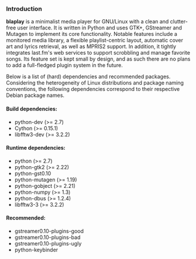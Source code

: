 ### Introduction

**blaplay** is a minimalist media player for GNU/Linux with a clean and
clutter-free user interface. It is written in Python and uses GTK+, GStreamer
and Mutagen to implement its core functionality. Notable features include a
monitored media library, a flexible playlist-centric layout, automatic cover
art and lyrics retrieval, as well as MPRIS2 support. In addition, it tightly
integrates last.fm's web services to support scrobbling and manage favorite
songs. Its feature set is kept small by design, and as such there are no
plans to add a full-fledged plugin system in the future.

Below is a list of (hard) dependencies and recommended packages. Considering
the heterogeneity of Linux distributions and package naming conventions, the
following dependencies correspond to their respective Debian package names.

#### Build dependencies:
* python-dev (>= 2.7)
* Cython (>= 0.15.1)
* libfftw3-dev (>= 3.2.2)

#### Runtime dependencies:
* python (>= 2.7)
* python-gtk2 (>= 2.22)
* python-gst0.10
* python-mutagen (>= 1.19)
* python-gobject (>= 2.21)
* python-numpy (>= 1.3)
* python-dbus (>= 1.2.4)
* libfftw3-3 (>= 3.2.2)

#### Recommended:
* gstreamer0.10-plugins-good
* gstreamer0.10-plugins-bad
* gstreamer0.10-plugins-ugly
* python-keybinder
